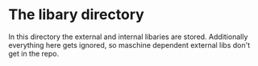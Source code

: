 # The libary directory

In this directory the external and internal libaries are stored. 
Additionally everything here gets ignored, so maschine dependent external libs don't get in the repo. 